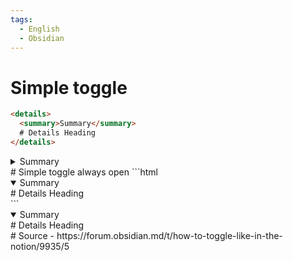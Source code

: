 ```yaml
---
tags:
  - English
  - Obsidian
---
```

# Simple toggle
```html
<details>
  <summary>Summary</summary>
  # Details Heading
</details>
```
<details>
  <summary>Summary</summary>
  # Details Heading
</details>
# Simple toggle always open
```html
<details open>
  <summary>Summary</summary>
  # Details Heading
</details>
```
<details open>
  <summary>Summary</summary>
  # Details Heading
</details>
# Source
- https://forum.obsidian.md/t/how-to-toggle-like-in-the-notion/9935/5